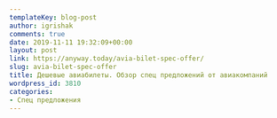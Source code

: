 ```yaml
---
templateKey: blog-post
author: igrishak
comments: true
date: 2019-11-11 19:32:09+00:00
layout: post
link: https://anyway.today/avia-bilet-spec-offer/
slug: avia-bilet-spec-offer
title: Дешевые авиабилеты. Обзор спец предложений от авиакомпаний
wordpress_id: 3810
categories:
- Спец предложения
---
```












